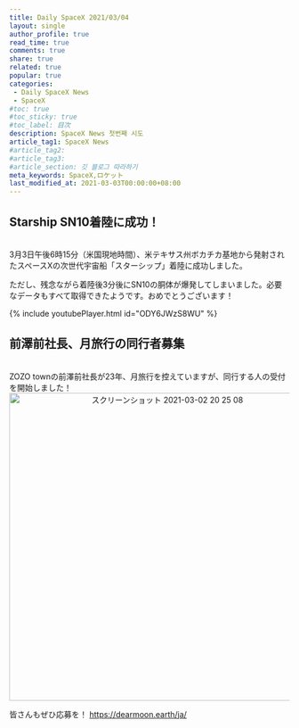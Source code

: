 ```yaml
---
title: Daily SpaceX 2021/03/04
layout: single
author_profile: true
read_time: true
comments: true
share: true
related: true
popular: true
categories:
 - Daily SpaceX News
 - SpaceX
#toc: true
#toc_sticky: true
#toc_label: 目次
description: SpaceX News 첫번째 시도
article_tag1: SpaceX News
#article_tag2:
#article_tag3:
#article_section: 깃 블로그 따라하기
meta_keywords: SpaceX,ロケット
last_modified_at: 2021-03-03T00:00:00+08:00
---
```


## Starship SN10着陸に成功！

<br>
3月3日午後6時15分（米国現地時間）、米テキサス州ボカチカ基地から発射されたスペースXの次世代宇宙船「スターシップ」着陸に成功しました。

ただし、残念ながら着陸後3分後にSN10の胴体が爆発してしまいました。必要なデータもすべて取得できたようです。おめでとうございます！


{% include youtubePlayer.html id="ODY6JWzS8WU" %}

## 前澤前社長、月旅行の同行者募集
<br>
ZOZO townの前澤前社長が23年、月旅行を控えていますが、同行する人の受付を開始しました！

<center><img width="552" alt="スクリーンショット 2021-03-02 20 25 08" src="https://user-images.githubusercontent.com/78955983/110101797-5c09de00-7de7-11eb-9866-fde7d140664f.png"></center>

皆さんもぜひ応募を！
https://dearmoon.earth/ja/
